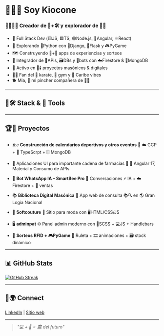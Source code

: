 # 👋👨‍💻 Soy Kiocone

### 🧑‍💻💡🧱 Creador de 🧠+🛠️ y explorador de 🧿📜

* 🧰 Full Stack Dev (🟨JS, 🟦TS, 🟢Node.js, 🔴Angular, ⚛️React)
* 🐍 Explorando 🐍Python con 🧩Django, 🧪Flask y 🎮PyGame
* 🗺️ Construyendo 🧳+🎉 apps de experiencias y sorteos
* 🔌 Integrador de 🔁APIs, 🗃️DBs y 💬bots con ☁️Firestore & 🍃MongoDB
* 📖 Activo en 🧱🕯️ proyectos masónicos & digitales
* 🏋️‍♂️ Fan del 🥋 karate, 💪 gym y 🌊 Caribe vibes
* 🐕 Mia, 🐾 mi pincher compañera de 👨‍💻

---

## 🚀🛠️ Stack & 🧰 Tools

---

## 🏆📌 Proyectos

* ⛹️‍♂️ **Construcción de calendarios deportivos y otros eventos** 🏀
  ☁️ GCP + 🚀 TypeScrpt + 🗄️ MongoDB

* 📱 Aplicaciones UI para importante cadena de farmacias 💊
  📐 Angular 17, Material y Consumo de APIs

* 🤖 **Bot WhatsApp IA – SmartBee Pro**
  💬 Conversaciones ⚡ IA + ☁️Firestore + 🤝 ventas

* 📚 **Biblioteca Digital Masónica**
  📖 App web de consulta 📚🔍 en 🌎 Gran Logia Nacional

* 👗 **Softcouture**
  🧵 Sitio para moda con 🖥️HTML/CSS/JS

* 🖥️ **adminpat**
  ⚙️ Panel admin moderno con 🎨SCSS + 💻JS + Handlebars

* 🎰 **Sorteos RFID + 🎮PyGame**
  🎡 Ruleta + 🎞️ animaciones + 🗃️ stock dinámico

---

## 📊 GitHub Stats

[![GitHub Streak](https://streak-stats.demolab.com?user=kiocone&theme=blue-green&border_radius=4.2&exclude_days=Sun%2CSat)](https://git.io/streak-stats)

---

## 🔗🌍 Connect

[LinkedIn](https://www.linkedin.com/in/roland-cruz-32014712/) | [Sitio web](https://www.kicoone.com)

---

> *"💻 + 🧱 = 🏛️ del futuro"*
